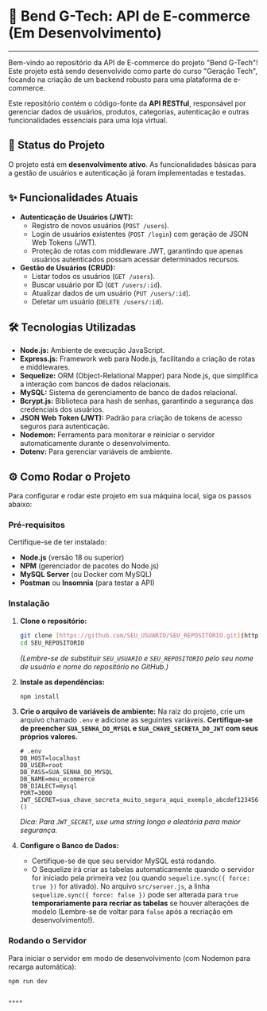 # 🚀 Bend G-Tech: API de E-commerce (Em Desenvolvimento)

---

Bem-vindo ao repositório da API de E-commerce do projeto "Bend G-Tech"! Este projeto está sendo desenvolvido como parte do curso "Geração Tech", focando na criação de um backend robusto para uma plataforma de e-commerce.

Este repositório contém o código-fonte da **API RESTful**, responsável por gerenciar dados de usuários, produtos, categorias, autenticação e outras funcionalidades essenciais para uma loja virtual.

## 🌟 Status do Projeto

O projeto está em **desenvolvimento ativo**. As funcionalidades básicas para a gestão de usuários e autenticação já foram implementadas e testadas.

## ✨ Funcionalidades Atuais

* **Autenticação de Usuários (JWT):**
    * Registro de novos usuários (`POST /users`).
    * Login de usuários existentes (`POST /login`) com geração de JSON Web Tokens (JWT).
    * Proteção de rotas com middleware JWT, garantindo que apenas usuários autenticados possam acessar determinados recursos.
* **Gestão de Usuários (CRUD):**
    * Listar todos os usuários (`GET /users`).
    * Buscar usuário por ID (`GET /users/:id`).
    * Atualizar dados de um usuário (`PUT /users/:id`).
    * Deletar um usuário (`DELETE /users/:id`).

## 🛠️ Tecnologias Utilizadas

* **Node.js:** Ambiente de execução JavaScript.
* **Express.js:** Framework web para Node.js, facilitando a criação de rotas e middlewares.
* **Sequelize:** ORM (Object-Relational Mapper) para Node.js, que simplifica a interação com bancos de dados relacionais.
* **MySQL:** Sistema de gerenciamento de banco de dados relacional.
* **Bcrypt.js:** Biblioteca para hash de senhas, garantindo a segurança das credenciais dos usuários.
* **JSON Web Token (JWT):** Padrão para criação de tokens de acesso seguros para autenticação.
* **Nodemon:** Ferramenta para monitorar e reiniciar o servidor automaticamente durante o desenvolvimento.
* **Dotenv:** Para gerenciar variáveis de ambiente.

## ⚙️ Como Rodar o Projeto

Para configurar e rodar este projeto em sua máquina local, siga os passos abaixo:

### Pré-requisitos

Certifique-se de ter instalado:

* **Node.js** (versão 18 ou superior)
* **NPM** (gerenciador de pacotes do Node.js)
* **MySQL Server** (ou Docker com MySQL)
* **Postman** ou **Insomnia** (para testar a API)

### Instalação

1.  **Clone o repositório:**
    ```bash
    git clone [https://github.com/SEU_USUARIO/SEU_REPOSITORIO.git](https://github.com/SEU_USUARIO/SEU_REPOSITORIO.git)
    cd SEU_REPOSITORIO
    ```
    *(Lembre-se de substituir `SEU_USUARIO` e `SEU_REPOSITORIO` pelo seu nome de usuário e nome do repositório no GitHub.)*

2.  **Instale as dependências:**
    ```bash
    npm install
    ```

3.  **Crie o arquivo de variáveis de ambiente:**
    Na raiz do projeto, crie um arquivo chamado `.env` e adicione as seguintes variáveis. **Certifique-se de preencher `SUA_SENHA_DO_MYSQL` e `SUA_CHAVE_SECRETA_DO_JWT` com seus próprios valores.**

    ```dotenv
    # .env
    DB_HOST=localhost
    DB_USER=root
    DB_PASS=SUA_SENHA_DO_MYSQL
    DB_NAME=meu_ecommerce
    DB_DIALECT=mysql
    PORT=3000
    JWT_SECRET=sua_chave_secreta_muito_segura_aqui_exemplo_abcdef1234567890!@#$%^&*()
    ```
    *Dica: Para `JWT_SECRET`, use uma string longa e aleatória para maior segurança.*

4.  **Configure o Banco de Dados:**
    * Certifique-se de que seu servidor MySQL está rodando.
    * O Sequelize irá criar as tabelas automaticamente quando o servidor for iniciado pela primeira vez (ou quando `sequelize.sync({ force: true })` for ativado). No arquivo `src/server.js`, a linha `sequelize.sync({ force: false })` pode ser alterada para `true` **temporariamente para recriar as tabelas** se houver alterações de modelo (Lembre-se de voltar para `false` após a recriação em desenvolvimento!).

### Rodando o Servidor

Para iniciar o servidor em modo de desenvolvimento (com Nodemon para recarga automática):

```bash
npm run dev


****
